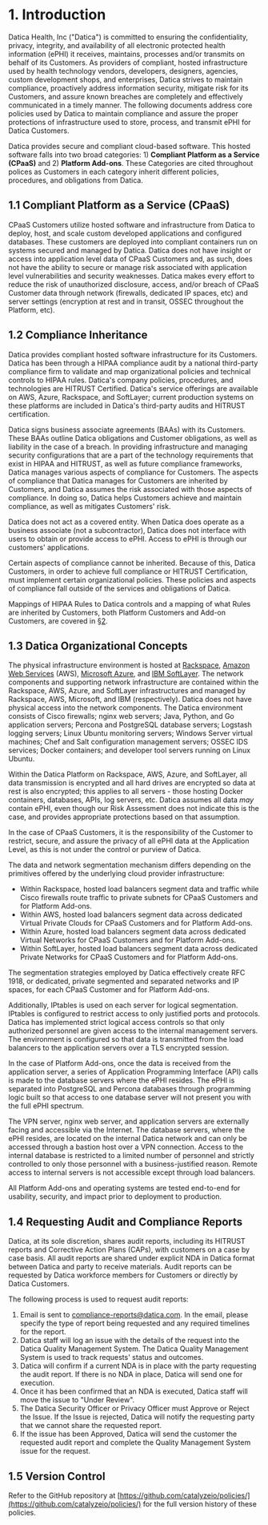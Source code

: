 # 1. Introduction

Datica Health, Inc ("Datica") is committed to ensuring the confidentiality, privacy, integrity, and availability of all electronic protected health information (ePHI) it receives, maintains, processes and/or transmits on behalf of its Customers. As providers of compliant, hosted infrastructure used by health technology vendors, developers, designers, agencies, custom development shops, and enterprises, Datica strives to maintain compliance, proactively address information security, mitigate risk for its Customers, and assure known breaches are completely and effectively communicated in a timely manner. The following documents address core policies used by Datica to maintain compliance and assure the proper protections of infrastructure used to store, process, and transmit ePHI for Datica Customers.

Datica provides secure and compliant cloud-based software. This hosted software falls into two broad categories: 1) **Compliant Platform as a Service (CPaaS)** and 2) **Platform Add-ons**. These Categories are cited throughout polices as Customers in each category inherit different policies, procedures, and obligations from Datica.

## 1.1 Compliant Platform as a Service (CPaaS)

CPaaS Customers utilize hosted software and infrastructure from Datica to deploy, host, and scale custom developed applications and configured databases. These customers are deployed into compliant containers run on systems secured and managed by Datica. Datica does not have insight or access into application level data of CPaaS Customers and, as such, does not have the ability to secure or manage risk associated with application level vulnerabilities and security weaknesses. Datica makes every effort to reduce the risk of unauthorized disclosure, access, and/or breach of CPaaS Customer data through network (firewalls, dedicated IP spaces, etc) and server settings (encryption at rest and in transit, OSSEC throughout the Platform, etc).

## 1.2 Compliance Inheritance

Datica provides compliant hosted software infrastructure for its Customers. Datica has been through a HIPAA compliance audit by a national third-party compliance firm to validate and map organizational policies and technical controls to HIPAA rules. Datica's company policies, procedures, and technologies are HITRUST Certified. Datica's service offerings are available on AWS, Azure, Rackspace, and SoftLayer; current production systems on these platforms are included in Datica's third-party audits and HITRUST certification.

Datica signs business associate agreements (BAAs) with its Customers. These BAAs outline Datica obligations and Customer obligations, as well as liability in the case of a breach. In providing infrastructure and managing security configurations that are a part of the technology requirements that exist in HIPAA and HITRUST, as well as future compliance frameworks, Datica manages various aspects of compliance for Customers. The aspects of compliance that Datica manages for Customers are inherited by Customers, and Datica assumes the risk associated with those aspects of compliance. In doing so, Datica helps Customers achieve and maintain compliance, as well as mitigates Customers' risk.

Datica does not act as a covered entity. When Datica does operate as a business associate (not a subcontractor), Datica does not interface with users to obtain or provide access to ePHI. Access to ePHI is through our customers' applications.

Certain aspects of compliance cannot be inherited. Because of this, Datica Customers, in order to achieve full compliance or HITRUST Certification, must implement certain organizational policies. These policies and aspects of compliance fall outside of the services and obligations of Datica.

Mappings of HIPAA Rules to Datica controls and a mapping of what Rules are inherited by Customers, both Platform Customers and Add-on Customers, are covered in [§2](#2.-hipaa-inheritance).

## 1.3 Datica Organizational Concepts

The physical infrastructure environment is hosted at [Rackspace](https://www.rackspace.com/), [Amazon Web Services](https://aws.amazon.com/) (AWS), [Microsoft Azure](https://azure.microsoft.com/), and [IBM SoftLayer](http://www.softlayer.com/). The network components and supporting network infrastructure are contained within the Rackspace, AWS, Azure, and SoftLayer infrastructures and managed by Rackspace, AWS, Microsoft, and IBM (respectively). Datica does not have physical access into the network components. The Datica environment consists of Cisco firewalls; nginx web servers; Java, Python, and Go application servers; Percona and PostgreSQL database servers; Logstash logging servers; Linux Ubuntu monitoring servers; Windows Server virtual machines; Chef and Salt configuration management servers; OSSEC IDS services; Docker containers; and developer tool servers running on Linux Ubuntu.

Within the Datica Platform on Rackspace, AWS, Azure, and SoftLayer, all data transmission is encrypted and all hard drives are encrypted so data at rest is also encrypted; this applies to all servers - those hosting Docker containers, databases, APIs, log servers, etc. Datica assumes all data *may* contain ePHI, even though our Risk Assessment does not indicate this is the case, and provides appropriate protections based on that assumption.

In the case of CPaaS Customers, it is the responsibility of the Customer to restrict, secure, and assure the privacy of all ePHI data at the Application Level, as this is not under the control or purview of Datica.

The data and network segmentation mechanism differs depending on the primitives offered by the underlying cloud provider infrastructure:

* Within Rackspace, hosted load balancers segment data and traffic while Cisco firewalls route traffic to private subnets for CPaaS Customers and for Platform Add-ons.
* Within AWS, hosted load balancers segment data across dedicated Virtual Private Clouds for CPaaS Customers and for Platform Add-ons.
* Within Azure, hosted load balancers segment data across dedicated Virtual Networks for CPaaS Customers and for Platform Add-ons.
* Within SoftLayer, hosted load balancers segment data across dedicated Private Networks for CPaaS Customers and for Platform Add-ons.

The segmentation strategies employed by Datica effectively create RFC 1918, or dedicated, private segmented and separated networks and IP spaces, for each CPaaS Customer and for Platform Add-ons.

Additionally, IPtables is used on each server for logical segmentation. IPtables is configured to restrict access to only justified ports and protocols. Datica has implemented strict logical access controls so that only authorized personnel are given access to the internal management servers. The environment is configured so that data is transmitted from the load balancers to the application servers over a TLS encrypted session.

In the case of Platform Add-ons, once the data is received from the application server, a series of Application Programming Interface (API) calls is made to the database servers where the ePHI resides. The ePHI is separated into PostgreSQL and Percona databases through programming logic built so that access to one database server will not present you with the full ePHI spectrum.

The VPN server, nginx web server, and application servers are externally facing and accessible via the Internet. The database servers, where the ePHI resides, are located on the internal Datica network and can only be accessed through a bastion host over a VPN connection. Access to the internal database is restricted to a limited number of personnel and strictly controlled to only those personnel with a business-justified reason. Remote access to internal servers is not accessible except through load balancers.

All Platform Add-ons and operating systems are tested end-to-end for usability, security, and impact prior to deployment to production.

## 1.4 Requesting Audit and Compliance Reports

Datica, at its sole discretion, shares audit reports, including its HITRUST reports and Corrective Action Plans (CAPs), with customers on a case by case basis. All audit reports are shared under explicit NDA in Datica format between Datica and party to receive materials. Audit reports can be requested by Datica workforce members for Customers or directly by Datica Customers.

The following process is used to request audit reports:

1. Email is sent to compliance-reports@datica.com. In the email, please specify the type of report being requested and any required timelines for the report.
2. Datica staff will log an issue with the details of the request into the Datica Quality Management System. The Datica Quality Management System is used to track requests' status and outcomes.
3. Datica will confirm if a current NDA is in place with the party requesting the audit report. If there is no NDA in place, Datica will send one for execution.
4. Once it has been confirmed that an NDA is executed, Datica staff will move the issue to "Under Review".
5. The Datica Security Officer or Privacy Officer must Approve or Reject the Issue. If the Issue is rejected, Datica will notify the requesting party that we cannot share the requested report.
6. If the issue has been Approved, Datica will send the customer the requested audit report and complete the Quality Management System issue for the request.

## 1.5 Version Control

Refer to the GitHub repository at [https://github.com/catalyzeio/policies/](https://github.com/catalyzeio/policies/) for the full version history of these policies.
